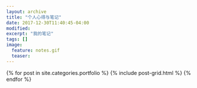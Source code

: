 ```yaml
---
layout: archive
title: "个人心得与笔记"
date: 2017-12-30T11:40:45-04:00
modified:
excerpt: "我的笔记"
tags: []
image: 
  feature: notes.gif
  teaser:
---
```



<div class="tiles">
{% for post in site.categories.portfolio %}
  {% include post-grid.html %}
{% endfor %}
</div><!-- /.tiles 把所有categories 有 notes 的列出來-->
